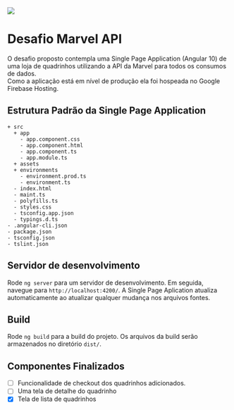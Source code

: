 <img style="center" src="https://img.shields.io/badge/Angular-DD0031?style=for-the-badge&logo=angular&logoColor=white" />


# Desafio Marvel API

O desafio proposto contempla uma Single Page Application (Angular 10) de uma loja de quadrinhos utilizando a API da Marvel para todos os consumos de dados. <br>
Como a aplicação está em nível de produção ela foi hospeada no Google Firebase Hosting.

## Estrutura Padrão da Single Page Application 
```
+ src
  + app
    - app.component.css
    - app.component.html
    - app.component.ts
    - app.module.ts
  + assets
  + environments
    - environment.prod.ts
    - environment.ts
  - index.html
  - maint.ts
  - polyfills.ts
  - styles.css
  - tsconfig.app.json
  - typings.d.ts
- .angular-cli.json
- package.json
- tsconfig.json
- tslint.json
```

## Servidor de desenvolvimento
Rode `ng server` para um servidor de desenvolvimento. Em seguida, navegue para `http://localhost:4200/`. A Single Page Aplication atualiza automaticamente ao atualizar qualquer mudança nos arquivos fontes.
<br>
## Build
Rode `ng build` para a build do projeto. Os arquivos da build serão armazenados no diretório `dist/`.




## Componentes Finalizados
- [ ] Funcionalidade de checkout dos quadrinhos adicionados.
- [ ] Uma tela de detalhe do quadrinho 
- [X] Tela de lista de quadrinhos